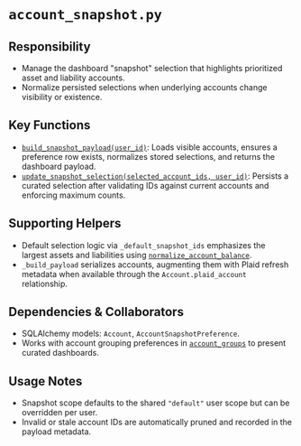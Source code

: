 # `account_snapshot.py`

## Responsibility
- Manage the dashboard "snapshot" selection that highlights prioritized asset and liability accounts.
- Normalize persisted selections when underlying accounts change visibility or existence.

## Key Functions
- [`build_snapshot_payload(user_id)`](../../../../backend/app/services/account_snapshot.py): Loads visible accounts, ensures a preference row exists, normalizes stored selections, and returns the dashboard payload.
- [`update_snapshot_selection(selected_account_ids, user_id)`](../../../../backend/app/services/account_snapshot.py): Persists a curated selection after validating IDs against current accounts and enforcing maximum counts.

## Supporting Helpers
- Default selection logic via `_default_snapshot_ids` emphasizes the largest assets and liabilities using [`normalize_account_balance`](../../../../backend/app/utils/finance_utils.py).
- `_build_payload` serializes accounts, augmenting them with Plaid refresh metadata when available through the `Account.plaid_account` relationship.

## Dependencies & Collaborators
- SQLAlchemy models: `Account`, `AccountSnapshotPreference`.
- Works with account grouping preferences in [`account_groups`](./account_groups.md) to present curated dashboards.

## Usage Notes
- Snapshot scope defaults to the shared `"default"` user scope but can be overridden per user.
- Invalid or stale account IDs are automatically pruned and recorded in the payload metadata.
